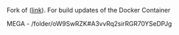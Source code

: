 Fork of ([link](https://github.com/Grasscutters/Grasscutter)).
For build updates of the Docker Container

MEGA - /folder/oW9SwRZK#A3vvRq2sirRGR70YSeDPJg
